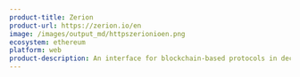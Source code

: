 ```yaml
---
product-title: Zerion
product-url: https://zerion.io/en
image: /images/output_md/httpszerionioen.png
ecosystem: ethereum
platform: web
product-description: An interface for blockchain-based protocols in decentralized finance applications
---
```

